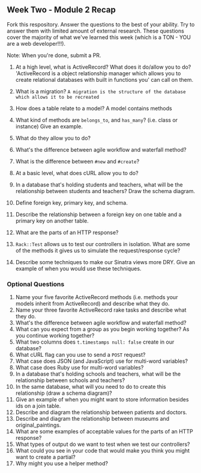 ## Week Two - Module 2 Recap

Fork this respository. Answer the questions to the best of your ability. Try to answer them with limited amount of external research. These questions cover the majority of what we've learned this week (which is a TON - YOU are a web developer!!!). 

Note: When you're done, submit a PR. 

1. At a high level, what is ActiveRecord? What does it do/allow you to do?
  'ActiveRecord is a object relationship manager which allows you to create relational databases with built in functions you' can call on them.
  
2. What is a migration?
  `A migration is the structure of the database which allows it to be recreated`
  
3. How does a table relate to a model?
  A model contains methods 
4. What kind of methods are `belongs_to`, and `has_many`? (i.e. class or instance) Give an example.
5. What do they allow you to do?
6. What's the difference between agile workflow and waterfall method?
7. What is the difference between `#new` and `#create`?
8. At a basic level, what does cURL allow you to do?
9. In a database that's holding students and teachers, what will be the relationship between students and teachers? Draw the schema diagram.
10. Define foreign key, primary key, and schema.
11. Describe the relationship between a foreign key on one table and a primary key on another table.
12. What are the parts of an HTTP response?
13. `Rack::Test` allows us to test our controllers in isolation. What are some of the methods it gives us to simulate the request/response cycle?
14. Describe some techniques to make our Sinatra views more DRY. Give an example of when you would use these techniques.


### Optional Questions

1. Name your five favorite ActiveRecord methods (i.e. methods your models inherit from ActiveRecord) and describe what they do.
2. Name your three favorite ActiveRecord rake tasks and describe what they do.
3. What's the difference between agile workflow and waterfall method?
4. What can you expect from a group as you begin working together? As you continue working together?
5. What two columns does `t.timestamps null: false` create in our database?
6. What cURL flag can you use to send a `POST` request?
7. What case does JSON (and JavaScript) use for multi-word variables?
8. What case does Ruby use for multi-word variables?
9. In a database that's holding schools and teachers, what will be the relationship between schools and teachers?
10. In the same database, what will you need to do to create this relationship (draw a schema diagram)?
11. Give an example of when you might want to store information besides ids on a join table.
12. Describe and diagram the relationship between patients and doctors.
13. Describe and diagram the relationship between museums and original_paintings.
14. What are some examples of acceptable values for the parts of an HTTP response?
15. What types of output do we want to test when we test our controllers?
16. What could you see in your code that would make you think you might want to create a partial?
17. Why might you use a helper method?
